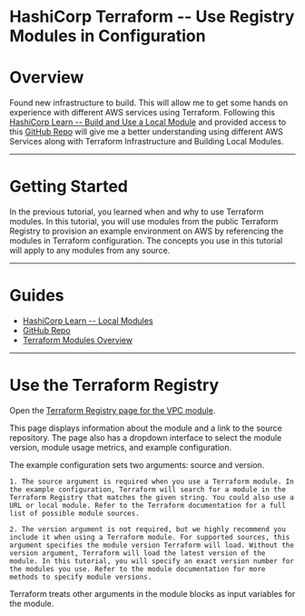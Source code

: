 # HashiCorp Terraform -- Use Registry Modules in Configuration

# Overview

Found new infrastructure to build. This will allow me to get some hands on experience with different AWS services using Terraform. Following this [HashiCorp Learn -- Build and Use a Local Module](https://learn.hashicorp.com/tutorials/terraform/module-create?in=terraform/modules) and provided access to this [GitHub Repo](https://github.com/hashicorp/learn-terraform-modules-create) will give me a better understanding using different AWS Services along with Terraform Infrastructure and Building Local Modules.

-----


# Getting Started

In the previous tutorial, you learned when and why to use Terraform modules. In this tutorial, you will use modules from the public Terraform Registry to provision an example environment on AWS by referencing the modules in Terraform configuration. The concepts you use in this tutorial will apply to any modules from any source.

---

# Guides
- [HashiCorp Learn -- Local Modules](https://learn.hashicorp.com/tutorials/terraform/module-create?in=terraform/modules)
- [GitHub Repo](https://github.com/hashicorp/learn-terraform-modules-use)
- [Terraform Modules Overview](https://learn.hashicorp.com/tutorials/terraform/module?in=terraform/modules)

---

# Use the Terraform Registry

Open the [Terraform Registry page for the VPC module](https://registry.terraform.io/modules/terraform-aws-modules/vpc/aws/3.14.0?_gl=1*emjms2*_ga*ODM0MDQwMjA4LjE2NjQ0MjA3NzY.*_ga_P7S46ZYEKW*MTY2NTc3NTU1Ny4xNS4xLjE2NjU3NzkxMjIuMC4wLjA.).

This page displays information about the module and a link to the source repository. The page also has a dropdown interface to select the module version, module usage metrics, and example configuration.

The example configuration sets two arguments: source and version.

    1. The source argument is required when you use a Terraform module. In the example configuration, Terraform will search for a module in the Terraform Registry that matches the given string. You could also use a URL or local module. Refer to the Terraform documentation for a full list of possible module sources.

    2. The version argument is not required, but we highly recommend you include it when using a Terraform module. For supported sources, this argument specifies the module version Terraform will load. Without the version argument, Terraform will load the latest version of the module. In this tutorial, you will specify an exact version number for the modules you use. Refer to the module documentation for more methods to specify module versions.

Terraform treats other arguments in the module blocks as input variables for the module. 
